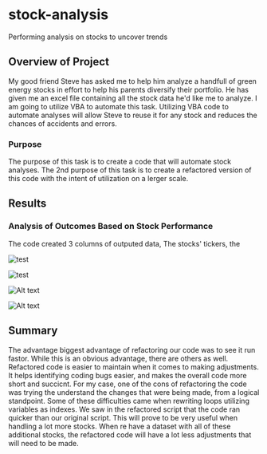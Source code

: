 # stock-analysis
Performing analysis on stocks to uncover trends

## Overview of Project
My good friend Steve has asked me to help him analyze a handfull of green energy stocks in effort to help his parents diversify their portfolio. He has given me an excel file containing all the stock data he'd like me to analyze. I am going to utilize VBA to automate this task. Utilizing VBA code to automate analyses will allow Steve to reuse it for any stock and reduces the chances of accidents and errors.

### Purpose
The purpose of this task is to create a code that will automate stock analyses. The 2nd purpose of this task is to create a refactored version of this code with the intent of utilization on a lerger scale.
## Results

### Analysis of Outcomes Based on Stock Performance
The code created 3 columns of outputed data, The stocks' tickers, the 

![test](http://github.com/Jmsambaj/stock-analysis/blob/master/VBA_Challenge_2017.png)

![test](http://github.com/Jmsambaj/stock-analysis/blob/master/VBA_Challenge_2018.png)

![Alt text](https://github.com/Jmsambaj/stock-analysis/blob/master/VBA_Challenge_2017_Original_Script_time.png)

![Alt text](https://github.com/Jmsambaj/stock-analysis/blob/master/VBA_Challenge_2018_original_script_time.png)


## Summary

The advantage biggest advantage of refactoring our code was to see it run fastor. While this is an obvious advantage, there are others as well. Refactored code is easier to maintain when it comes to making adjustments. It helps identifying coding bugs easier, and makes the overall code more short and succicnt. For my case, one of the cons of refactoring the code was trying the understand the changes that were being made, from a logical standpoint. Some of these difficulties came when rewriting loops utilizing variables as indexes. We saw in the refactored script that the code ran quicker than our original script. This will prove to be very useful when handling a lot more stocks. When re have a dataset with all of these additional stocks, the refactored code will have a lot less adjustments that will need to be made.
